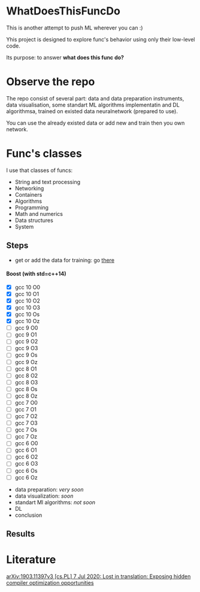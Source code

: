 # WhatDoesThisFuncDo

This is another attempt to push ML wherever you can :)

Yhis project is designed to explore func's behavior using only their low-level code.

Its purpose: to answer  **what does this func do?**


# Observe the repo

The repo consist of several part: data and data preparation instruments, data visualisation, some standart ML algorithms implementatin and DL algorithmsa, trained on existed data neuralnetwork (prepared to use).

You can use the already existed data or add new and train then you own network.


# Func's classes

I use that classes of funcs:

* String and text processing
* Networking
* Containers
* Algorithms
* Programming
* Math and numerics
* Data structures
* System

## Steps

* get or add the data for training: go [there](./tools/raw_data_prepare/)

#### Boost (with std=c++14)
- [x] gcc 10 O0
- [x] gcc 10 O1
- [x] gcc 10 O2
- [x] gcc 10 O3
- [x] gcc 10 Os
- [x] gcc 10 Oz
- [ ] gcc 9 O0
- [ ] gcc 9 O1
- [ ] gcc 9 O2
- [ ] gcc 9 O3
- [ ] gcc 9 Os
- [ ] gcc 9 Oz
- [ ] gcc 8 O1
- [ ] gcc 8 O2
- [ ] gcc 8 O3
- [ ] gcc 8 Os
- [ ] gcc 8 Oz
- [ ] gcc 7 O0
- [ ] gcc 7 O1
- [ ] gcc 7 O2
- [ ] gcc 7 O3
- [ ] gcc 7 Os
- [ ] gcc 7 Oz
- [ ] gcc 6 O0
- [ ] gcc 6 O1
- [ ] gcc 6 O2
- [ ] gcc 6 O3
- [ ] gcc 6 Os
- [ ] gcc 6 Oz
* data preparation: *very soon*
* data visualization: *soon*
* standart Ml algorithms: *not soon*
* DL 
* conclusion

## Results

# Literature

[arXiv:1903.11397v3 [cs.PL] 7 Jul 2020: Lost in translation: Exposing hidden compiler optimization opportunities](https://arxiv.org/pdf/1903.11397.pdf)
